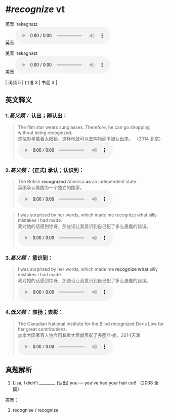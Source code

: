 # ***\#recognize*** vt
英音 'rekəɡnaɪz  
英音
<audio src="./media/recognise-B.aac" controls="controls"></audio>

美音 'rekəɡnaɪz  
美音
<audio src="./media/recognize.aac" controls="controls"></audio>



| 词频 5 | 口语 3 | 书面 3 |  

英文释义
---
### 1.*高义频：* **认出；辨认出：**  

 > The film star wears sunglasses. Therefore, he can go shopping without being recognized.  
 > 这位影星戴着太阳镜，这样他就可以去购物而不被认出来。  （2014 北京）  
<audio src="./media/recognize-The film star wears sunglasses.aac" controls="controls"></audio>

### 2.*高义频：* **(正式) 承认；认识到：**  

 > The British **recognized** America **as** an independent state.   
 > 英国承认美国为一个独立的国家。    
<audio src="./media/recognize-2.aac" controls="controls"></audio>

 > I was surprised by her words, which made me recognize what silly mistakes I had made.  
 > 我对她的话感到惊讶，那些话让我意识到自己犯了多么愚蠢的错误。    
<audio src="./media/recognize-3.aac" controls="controls"></audio>

### 3.*高义频：* **意识到：**  

 > I was surprised by her words, which made me **recognize what** silly mistakes I had made.  
 > 我对她的话感到惊讶，那些话让我意识到自己犯了多么愚蠢的错误。    
<audio src="./media/I was surprised by her words_AAC.aac" controls="controls"></audio>

### 4.*低义频：* **表扬；表彰：**  

 > The Canadian National Institute for the Blind recognized Doris Low for her great contributions.  
 > 加拿大国家盲人协会因其重大贡献表彰了多丽丝·娄。2014天津    
<audio src="./media/The Canadian National Institute_AAC.aac" controls="controls"></audio>


真题解析
---
1. Lisa, I didn’t ________ (认出) you — you’ve had your hair cut!  （2008 全国）  

答案：
1. recognise / recognize  

